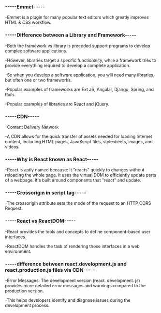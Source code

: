 <h3>-----Emmet-----</h3>
<p>-Emmet is a plugin for many popular text editors which greatly improves HTML & CSS workflow.</p>

<h3>-----Difference between a Library and Framework-----</h3>
<p>-Both the framework vs library is precoded support programs to develop complex software applications.</p>
<p>-However, libraries target a specific functionality, while a framework tries to provide everything required to develop a complete application. </p>
<p>-So when you develop a software application, you will need many libraries, but often one or two frameworks. </p>
<p>-Popular examples of frameworks are Ext JS, Angular, Django, Spring, and Rails.</p>
<p>-Popular examples of libraries are React and jQuery.</p>

<h3>-----CDN-----</h3>
<p>-Content Delivery Network</p>
<p>-A CDN allows for the quick transfer of assets needed for loading Internet content, including HTML pages, JavaScript files, stylesheets, images, and videos.</p>

<h3>-----Why is React known as React-----</h3>
<p>-React is aptly named because: It "reacts" quickly to changes without reloading the whole page. It uses the virtual DOM to efficiently update parts of a webpage. It's built around components that "react" and update.    </p>

<h3>-----Crossorigin in script tag-----</h3>
<p>-The crossorigin attribute sets the mode of the request to an HTTP CORS Request.</p>

<h3>-----React vs ReactDOM-----</h3>
<p>-React provides the tools and concepts to define component-based user interfaces.</p>
<p>-ReactDOM handles the task of rendering those interfaces in a web environment.</p>

<h3>-----difference between react.development.js and react.production.js files via CDN-----</h3>
<p>-Error Messages: The development version (react. development. js) provides more detailed error messages and warnings compared to the production version. </p>
<p>-This helps developers identify and diagnose issues during the development process.</p>

<img src="https://logodesign.net/logo/smoking-burger-with-lettuce-3624ld.png" alt="" />